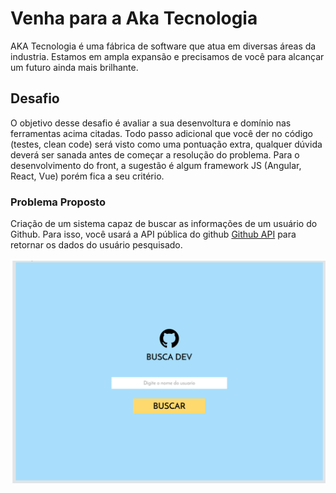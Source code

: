 # Venha para a Aka Tecnologia
AKA Tecnologia é uma fábrica de software que atua em diversas áreas da industria. Estamos em ampla expansão e precisamos de você para alcançar um futuro ainda mais brilhante.

## Desafio
O objetivo desse desafio é avaliar a sua desenvoltura e domínio nas ferramentas acima citadas. Todo passo adicional que você der no código (testes, clean code) será visto como uma pontuação extra, qualquer dúvida deverá ser sanada antes de começar a resolução do problema. Para o desenvolvimento do front, a sugestão é algum framework JS (Angular, React, Vue) porém fica a seu critério.

### Problema Proposto
Criação de um sistema capaz de buscar as informações de um usuário do Github. Para isso, você usará a API pública do github [Github API]( https://developer.github.com/v3/ ) para retornar os dados do usuário pesquisado.

![alt tela 01](https://github.com/akatecnologia/join/blob/master/images/tela01.png)
